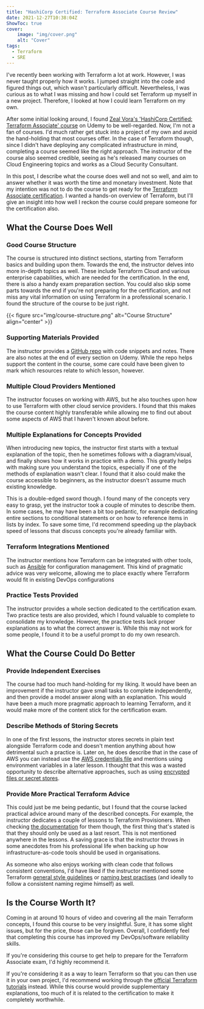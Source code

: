 ```yaml
---
title: "HashiCorp Certified: Terraform Associate Course Review"
date: 2021-12-27T10:38:04Z
ShowToc: true
cover:
    image: "img/cover.png"
    alt: "Cover"
tags:
  - Terraform
  - SRE
---
```


I've recently been working with Terraform a lot at work. However, I was never taught properly how it works. I jumped straight into the code and figured things out, which wasn't particularly difficult. Nevertheless, I was curious as to what I was missing and how I could set Terraform up myself in a new project. Therefore, I looked at how I could learn Terraform on my own.

After some initial looking around, I found [Zeal Vora's 'HashiCorp Certified: Terraform Associate' course](https://www.reddit.com/r/Terraform/comments/jfzerz/comment/g9nio4h/?utm_source=share&utm_medium=web2x&context=3) on Udemy to be well-regarded. Now, I'm not a fan of courses. I'd much rather get stuck into a project of my own and avoid the hand-holding that most courses offer. In the case of Terraform though, since I didn't have deploying any complicated infrastructure in mind, completing a course seemed like the right approach. The instructor of the course also seemed credible, seeing as he's released many courses on Cloud Engineering topics and works as a Cloud Security Consultant.

In this post, I describe what the course does well and not so well, and aim to answer whether it was worth the time and monetary investment. Note that my intention was not to do the course to get ready for the [Terraform Associate certification](https://www.hashicorp.com/certification/terraform-associate). I wanted a hands-on overview of Terraform, but I'll give an insight into how well I reckon the course could prepare someone for the certification also.

## What the Course Does Well

### Good Course Structure

The course is structured into distinct sections, starting from Terraform basics and building upon them. Towards the end, the instructor delves into more in-depth topics as well. These include Terraform Cloud and various enterprise capabilities, which are needed for the certification. In the end, there is also a handy exam preparation section. You could also skip some parts towards the end if you're not preparing for the certification, and not miss any vital information on using Terraform in a professional scenario. I found the structure of the course to be just right.

{{< figure src="img/course-structure.png" alt="Course Structure" align="center" >}}

### Supporting Materials Provided

The instructor provides a [GitHub repo](https://github.com/zealvora/terraform-beginner-to-advanced-resource) with code snippets and notes. There are also notes at the end of every section on Udemy. While the repo helps support the content in the course, some care could have been given to mark which resources relate to which lesson, however.

### Multiple Cloud Providers Mentioned

The instructor focuses on working with AWS, but he also touches upon how to use Terraform with other cloud service providers. I found that this makes the course content highly transferable while allowing me to find out about some aspects of AWS that I haven't known about before.

### Multiple Explanations for Concepts Provided

When introducing new topics, the instructor first starts with a textual explanation of the topic, then he sometimes follows with a diagram/visual, and finally shows how it works in practice with a demo. This greatly helps with making sure you understand the topics, especially if one of the methods of explanation wasn't clear. I found that it also could make the course accessible to beginners, as the instructor doesn't assume much existing knowledge.

This is a double-edged sword though. I found many of the concepts very easy to grasp, yet the instructor took a couple of minutes to describe them. In some cases, he may have been a bit too pedantic, for example dedicating entire sections to conditional statements or on how to reference items in lists by index. To save some time, I'd recommend speeding up the playback speed of lessons that discuss concepts you're already familiar with.

### Terraform Integrations Mentioned

The instructor mentions how Terraform can be integrated with other tools, such as [Ansible](https://www.ansible.com/) for configuration management. This kind of pragmatic advice was very welcome, allowing me to place exactly where Terraform would fit in existing DevOps configurations

### Practice Tests Provided

The instructor provides a whole section dedicated to the certification exam. Two practice tests are also provided, which I found valuable to complete to consolidate my knowledge. However, the practice tests lack proper explanations as to what the correct answer is. While this may not work for some people, I found it to be a useful prompt to do my own research.

## What the Course Could Do Better

### Provide Independent Exercises

The course had too much hand-holding for my liking. It would have been an improvement if the instructor gave small tasks to complete independently, and then provide a model answer along with an explanation. This would have been a much more pragmatic approach to learning Terraform, and it would make more of the content stick for the certification exam.

### Describe Methods of Storing Secrets

In one of the first lessons, the instructor stores secrets in plain text alongside Terraform code and doesn't mention anything about how detrimental such a practice is. Later on, he does describe that in the case of AWS you can instead use the [AWS credentials file](https://docs.aws.amazon.com/sdk-for-php/v3/developer-guide/guide_credentials_profiles.html) and mentions using environment variables in a later lesson. I thought that this was a wasted opportunity to describe alternative approaches, such as using [encrypted files or secret stores](https://blog.gruntwork.io/a-comprehensive-guide-to-managing-secrets-in-your-terraform-code-1d586955ace1#c49b).

### Provide More Practical Terraform Advice

This could just be me being pedantic, but I found that the course lacked practical advice around many of the described concepts. For example, the instructor dedicates a couple of lessons to Terraform Provisioners. When checking [the documentation](https://www.terraform.io/language/resources/provisioners/syntax) for them though, the first thing that's stated is that they should only be used as a last resort. This is not mentioned anywhere in the lessons. A saving grace is that the instructor throws in some anecdotes from his professional life when backing up how infrastructure-as-code tools should be used in organisations.

As someone who also enjoys working with clean code that follows consistent conventions, I'd have liked if the instructor mentioned some Terraform [general style guidelines](https://www.terraform.io/language/syntax/style) or [naming best practises](https://www.terraform-best-practices.com/naming) (and ideally to follow a consistent naming regime himself) as well.

## Is the Course Worth It?

Coming in at around 10 hours of video and covering all the main Terraform concepts, I found this course to be very insightful. Sure, it has some slight issues, but for the price, those can be forgiven. Overall, I confidently feel that completing this course has improved my DevOps/software reliability skills.

If you're considering this course to get help to prepare for the Terraform Associate exam, I'd highly recommend it.

If you're considering it as a way to learn Terraform so that you can then use it in your own project, I'd recommend working through the [official Terraform tutorials](https://learn.hashicorp.com/terraform) instead. While this course would provide supplementary explanations, too much of it is related to the certification to make it completely worthwhile.
